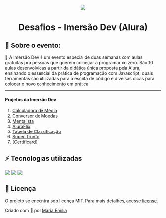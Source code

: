 <p align="center"><img src="https://i.pinimg.com/originals/c2/48/05/c248059edddbd62ec65af6235998f901.png"></p> 
<h1 align="center">Desafios - Imersão Dev (Alura)<br></h1>


## 🔖 Sobre o evento: 
🌊 A Imersão Dev é um evento especial de duas semanas com aulas gratuitas pra pessoas que querem começar a programar do zero. São 10 aulas desenvolvidas a partir da didática única proposta pela Alura, ensinando o essencial da prática de programação com Javascript, quais ferramentas são utilizadas para a escrita de código e diversas dicas para colocar o novo conhecimento em prática.

</p>

---

#### Projetos da Imersão Dev
1. [Calculadora de Média](https://github.com/lellismaria/ImersaoDev-Alura/tree/main/O1%20-%20Calculadora%20de%20M%C3%A9dia) 
2. [Conversor de Moedas](https://github.com/lellismaria/ImersaoDev-Alura/tree/main/O2%20-%20Conversor%20de%20Moedas)
3. [Mentalista](https://github.com/lellismaria/ImersaoDev-Alura/tree/main/O3%20-%20Mentalista)
4. [AluraFlix](https://github.com/lellismaria/ImersaoDev-Alura/tree/main/O4%20-%20GameFlix)
5. [Tabela de Classificação](https://github.com/lellismaria/ImersaoDev-Alura/tree/main/O5%20-%20Tabela%20de%20Classifica%C3%A7%C3%A3o)
6. [Super Trunfo](https://github.com/lellismaria/ImersaoDev-Alura/tree/main/O6%20-%20Super%20Trunfo)
7. [Certificard]

<h2 id="technologies"></h2>

## ⚡️ Tecnologias utilizadas
<a href="https://developer.mozilla.org/en-US/docs/Web/Guide/HTML/HTML5" target="_blank"><img  src="https://img.shields.io/static/v1?label=&message=html5&color=0D1017&style=for-the-badge&logo=html5&logoColor=E34F26&link=https://leftgithub.com"/></a> <a href="https://developer.mozilla.org/en-US/docs/Web/CSS"><img  src="https://img.shields.io/static/v1?label=&message=css3&color=0D1017&style=for-the-badge&logo=css3&logoColor=1572B6"/></a> <a href="https://www.javascript.com/"><img  src="https://img.shields.io/static/v1?label=&message=javascript&color=0D1017&style=for-the-badge&logo=javascript&logoColor=F7DF1E"/></a>

## 📝 Licença
O projeto se encontra sob licença MIT. Para mais detalhes, acesse [license](LICENSE).

Criado com 💙 por [Maria Emília](https://github.com/lellismaria)
